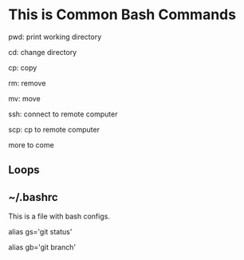 # This is Common Bash Commands

pwd: print working directory

cd: change directory



cp: copy

rm: remove

mv: move

ssh: connect to remote computer

scp: cp to remote computer

more to come


## Loops


## ~/.bashrc
This is a file with bash configs.

alias gs='git status'

alias gb='git branch'

